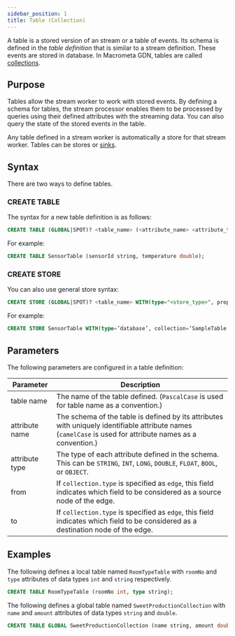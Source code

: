 ```yaml
---
sidebar_position: 1
title: Table (Collection)
---
```


A table is a stored version of an stream or a table of events. Its schema is defined in the _table definition_ that is similar to a stream definition. These events are stored in database. In Macrometa GDN, tables are called [collections](../../collections/index.md).

## Purpose

Tables allow the stream worker to work with stored events. By defining a schema for tables, the stream processor enables them to be processed by queries using their defined attributes with the streaming data. You can also query the state of the stored events in the table.

Any table defined in a stream worker is automatically a store for that stream worker. Tables can be stores or [sinks](../sink/).

## Syntax

There are two ways to define tables.

### CREATE TABLE

The syntax for a new table definition is as follows:

```sql
CREATE TABLE (GLOBAL|SPOT)? <table_name> (<attribute_name> <attribute_type>, ...);
```

For example:

```sql
CREATE TABLE SensorTable (sensorId string, temperature double);
```

### CREATE STORE

You can also use general store syntax:

```sql
CREATE STORE (GLOBAL|SPOT)? <table_name> WITH(type="<store_type>", propKey=”propVal”, … , PrimaryKey='<attribute_name>', Index='<attribute_name>')(<attribute_name> <attribute_type>, ...);
```

For example:

```sql
CREATE STORE SensorTable WITH(type=’database’, collection=’SampleTable’, map.type=’json’) (sensorId string, temperature double);
```

## Parameters

The following parameters are configured in a table definition:

| Parameter     | Description |
| ------------- |-------------|
| table name      | The name of the table defined. (`PascalCase` is used for table name as a convention.) |
| attribute name   | The schema of the table is defined by its attributes with uniquely identifiable attribute names (`camelCase` is used for attribute names as a convention.)|    |
| attribute type   | The type of each attribute defined in the schema.  This can be `STRING`, `INT`, `LONG`, `DOUBLE`, `FLOAT`, `BOOL`, or `OBJECT`.     |
| from        | If `collection.type` is specified as `edge`, this field indicates which field to be considered as a source node of the edge.      | _from         | STRING              | Yes      |
| to          | If `collection.type` is specified as `edge`, this field indicates which field to be considered as a destination node of the edge. | _to      | STRING              | Yes      |

## Examples

The following defines a local table named `RoomTypeTable` with `roomNo` and `type` attributes of data types `int` and `string` respectively.

```sql
CREATE TABLE RoomTypeTable (roomNo int, type string);
```

The following defines a global table named `SweetProductionCollection` with `name` and `amount` attributes of data types `string` and `double`.

```sql
CREATE TABLE GLOBAL SweetProductionCollection (name string, amount double);
```
